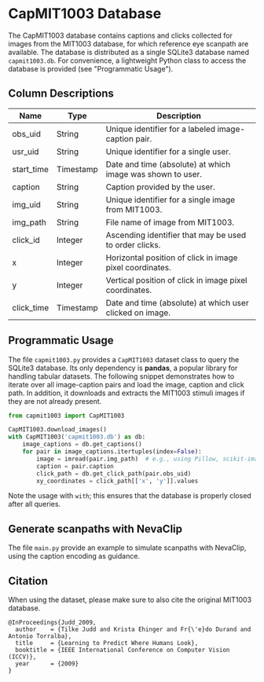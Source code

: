 # CapMIT1003 Database

The CapMIT1003 database contains captions and clicks collected for images from the MIT1003 database, for which reference eye scanpath are available. The database is distributed as a single SQLite3 database named `capmit1003.db`. For convenience, a lightweight Python class to access the database is provided (see "Programmatic Usage").

## Column Descriptions

| Name       | Type      | Description                                                |
|------------|-----------|------------------------------------------------------------|
| obs_uid    | String    | Unique identifier for a labeled image-caption pair.        | 
| usr_uid    | String    | Unique identifier for a single user.                       |
| start_time | Timestamp | Date and time (absolute) at which image was shown to user. |
| caption    | String    | Caption provided by the user.                              |
| img_uid    | String    | Unique identifier for a single image from MIT1003.         |
| img_path   | String    | File name of image from MIT1003.                           |
| click_id   | Integer   | Ascending identifier that may be used to order clicks.     |
| x          | Integer   | Horizontal position of click in image pixel coordinates.   |
| y          | Integer   | Vertical position of click in image pixel coordinates.     |
| click_time | Timestamp | Date and time (absolute) at which user clicked on image.   |

## Programmatic Usage

The file `capmit1003.py` provides a `CapMIT1003` dataset class to query the SQLite3 database. Its only dependency is **pandas**, a popular library for handling tabular datasets. The following snippet demonstrates how to iterate over all image-caption pairs and load the image, caption and click path. In addition, it downloads and extracts the MIT1003 stimuli images if they are not already present.

```python
from capmit1003 import CapMIT1003

CapMIT1003.download_images()
with CapMIT1003('capmit1003.db') as db:
    image_captions = db.get_captions()
    for pair in image_captions.itertuples(index=False):
        image = imread(pair.img_path)  # e.g., using Pillow, scikit-image, etc.
        caption = pair.caption
        click_path = db.get_click_path(pair.obs_uid)
        xy_coordinates = click_path[['x', 'y']].values
```

Note the usage with `with`; this ensures that the database is properly closed after all queries.

## Generate scanpaths with NevaClip

The file `main.py` provide an example to simulate scanpaths with NevaClip, using the caption encoding as guidance.

## Citation

When using the dataset, please make sure to also cite the original MIT1003 database.

```
@InProceedings{Judd_2009,
  author    = {Tilke Judd and Krista Ehinger and Fr{\'e}do Durand and Antonio Torralba},
  title     = {Learning to Predict Where Humans Look},
  booktitle = {IEEE International Conference on Computer Vision (ICCV)},
  year      = {2009}
}
```